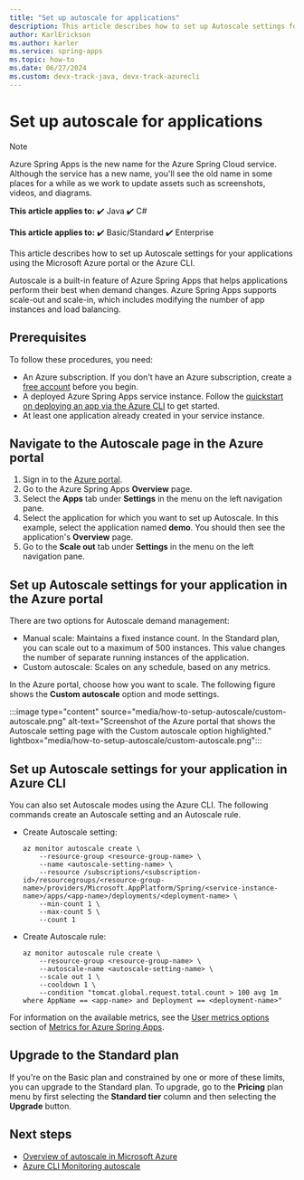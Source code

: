 ```yaml
---
title: "Set up autoscale for applications"
description: This article describes how to set up Autoscale settings for your applications using the Microsoft Azure portal or the Azure CLI.
author: KarlErickson
ms.author: karler
ms.service: spring-apps
ms.topic: how-to
ms.date: 06/27/2024
ms.custom: devx-track-java, devx-track-azurecli
---
```


# Set up autoscale for applications

> [!NOTE]
> Azure Spring Apps is the new name for the Azure Spring Cloud service. Although the service has a new name, you'll see the old name in some places for a while as we work to update assets such as screenshots, videos, and diagrams.

**This article applies to:** ✔️ Java ✔️ C#

**This article applies to:** ✔️ Basic/Standard ✔️ Enterprise

This article describes how to set up Autoscale settings for your applications using the Microsoft Azure portal or the Azure CLI.

Autoscale is a built-in feature of Azure Spring Apps that helps applications perform their best when demand changes. Azure Spring Apps supports scale-out and scale-in, which includes modifying the number of app instances and load balancing.

## Prerequisites

To follow these procedures, you need:

* An Azure subscription. If you don't have an Azure subscription, create a [free account](https://azure.microsoft.com/free/?WT.mc_id=A261C142F) before you begin.
* A deployed Azure Spring Apps service instance. Follow the [quickstart on deploying an app via the Azure CLI](./quickstart.md) to get started.
* At least one application already created in your service instance.

## Navigate to the Autoscale page in the Azure portal

1. Sign in to the [Azure portal](https://portal.azure.com/).
1. Go to the Azure Spring Apps **Overview** page.
1. Select the **Apps** tab under **Settings** in the menu on the left navigation pane.
1. Select the application for which you want to set up Autoscale. In this example, select the application named **demo**. You should then see the application's **Overview** page.
1. Go to the **Scale out** tab under **Settings** in the menu on the left navigation pane.

## Set up Autoscale settings for your application in the Azure portal

There are two options for Autoscale demand management:

* Manual scale: Maintains a fixed instance count. In the Standard plan, you can scale out to a maximum of 500 instances. This value changes the number of separate running instances of the application.
* Custom autoscale: Scales on any schedule, based on any metrics.

In the Azure portal, choose how you want to scale. The following figure shows the **Custom autoscale** option and mode settings.

:::image type="content" source="media/how-to-setup-autoscale/custom-autoscale.png" alt-text="Screenshot of the Azure portal that shows the Autoscale setting page with the Custom autoscale option highlighted." lightbox="media/how-to-setup-autoscale/custom-autoscale.png":::

## Set up Autoscale settings for your application in Azure CLI

You can also set Autoscale modes using the Azure CLI. The following commands create an Autoscale setting and an Autoscale rule.

* Create Autoscale setting:

   ```azurecli
   az monitor autoscale create \
       --resource-group <resource-group-name> \
       --name <autoscale-setting-name> \
       --resource /subscriptions/<subscription-id>/resourcegroups/<resource-group-name>/providers/Microsoft.AppPlatform/Spring/<service-instance-name>/apps/<app-name>/deployments/<deployment-name> \
       --min-count 1 \
       --max-count 5 \
       --count 1
   ```

* Create Autoscale rule:

   ```azurecli
   az monitor autoscale rule create \
       --resource-group <resource-group-name> \
       --autoscale-name <autoscale-setting-name> \
       --scale out 1 \
       --cooldown 1 \
       --condition "tomcat.global.request.total.count > 100 avg 1m where AppName == <app-name> and Deployment == <deployment-name>"
   ```

For information on the available metrics, see the [User metrics options](./concept-metrics.md#user-metrics-options) section of [Metrics for Azure Spring Apps](./concept-metrics.md).

## Upgrade to the Standard plan

If you're on the Basic plan and constrained by one or more of these limits, you can upgrade to the Standard plan. To upgrade, go to the **Pricing** plan menu by first selecting the **Standard tier** column and then selecting the **Upgrade** button.

## Next steps

* [Overview of autoscale in Microsoft Azure](../../azure-monitor/autoscale/autoscale-overview.md)
* [Azure CLI Monitoring autoscale](/cli/azure/monitor/autoscale)
